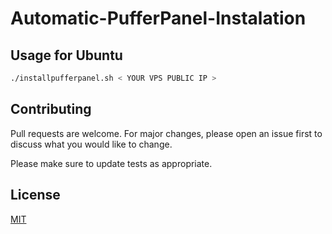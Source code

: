 # Automatic-PufferPanel-Instalation

## Usage for Ubuntu

```bash
./installpufferpanel.sh < YOUR VPS PUBLIC IP >
```

## Contributing
Pull requests are welcome. For major changes, please open an issue first to discuss what you would like to change.

Please make sure to update tests as appropriate.

## License
[MIT](https://choosealicense.com/licenses/mit/)
